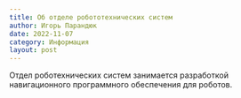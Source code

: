 ```yaml
---
title: Об отделе робототехнических систем
author: Игорь Парандюк
date: 2022-11-07
category: Информация
layout: post
---
```


Отдел роботехнических систем занимается разработкой навигационного программного обеспечения для роботов.
